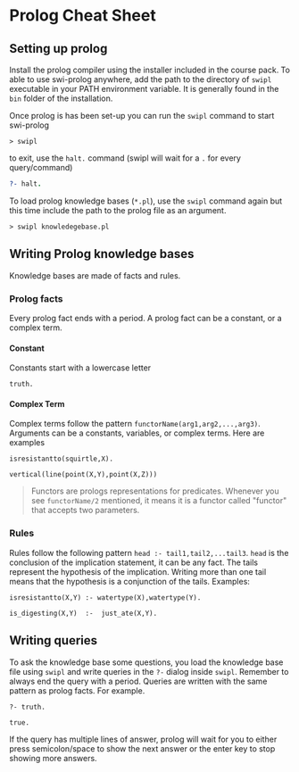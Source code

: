 # Prolog Cheat Sheet

## Setting up prolog

Install the prolog compiler using the installer included in the course pack. To able to use swi-prolog anywhere, add the path to the directory of `swipl` executable in your PATH environment variable. It is generally found in the `bin` folder of the installation.

Once prolog is has been set-up you can run the `swipl` command to start swi-prolog

```
> swipl
```

to exit, use the `halt.` command (swipl will wait for a `.` for every query/command)

```prolog
?- halt.
```

To load prolog knowledge bases (`*.pl`), use the `swipl` command again but this time include the path to the prolog file as an argument.

```
> swipl knowledegebase.pl
```

## Writing Prolog knowledge bases

Knowledge bases are made of facts and rules.

### Prolog facts

Every prolog fact ends with a period. A prolog fact can be a constant, or a complex term.

#### Constant

Constants start with a lowercase letter

```
truth.
```

#### Complex Term

Complex terms follow the pattern `functorName(arg1,arg2,...,arg3)`. Arguments can be a constants, variables, or complex terms. Here are examples

```
isresistantto(squirtle,X).
```

```
vertical(line(point(X,Y),point(X,Z)))
```

> Functors are prologs representations for predicates. Whenever you see `functorName/2` mentioned, it means it is a functor called "functor" that accepts two parameters.

### Rules

Rules follow the following pattern `head :- tail1,tail2,...tail3`. `head` is the conclusion of the implication statement, it can be any fact. The tails represent the hypothesis of the implication. Writing more than one tail means that the hypothesis is a conjunction of the tails. Examples:

```
isresistantto(X,Y) :- watertype(X),watertype(Y).
```

```
is_digesting(X,Y)  :-  just_ate(X,Y).
```

## Writing queries

To ask the knowledge base some questions, you load the knowledge base file using `swipl` and write queries in the `?-` dialog inside `swipl`. Remember to always end the query with a period. Queries are written with the same pattern as prolog facts. For example.

```
?- truth.
```

```
true.
```

If the query has multiple lines of answer, prolog will wait for you to either press semicolon/space to show the next answer or the enter key to stop showing more answers.